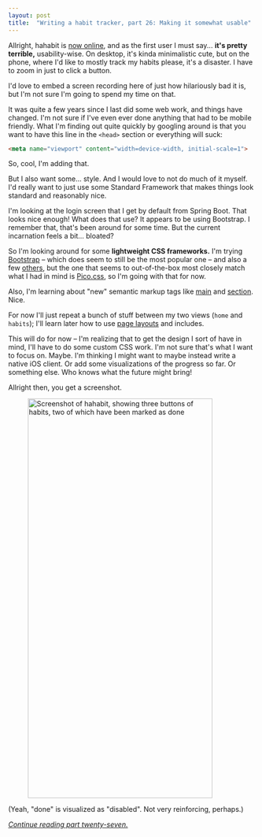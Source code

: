 ```yaml
---
layout: post
title:  "Writing a habit tracker, part 26: Making it somewhat usable"
---
```


Allright, hahabit is [now online](/posts/2023-01-25-habit-tracker-exposing-it), and as the first user I must say... **it's pretty terrible,** usability-wise. On desktop, it's kinda minimalistic cute, but on the phone, where I'd like to mostly track my habits please, it's a disaster. I have to zoom in just to click a button. 


I'd love to embed a screen recording here of just how hilariously bad it is, but I'm not sure I'm going to spend my time on that.

It was quite a few years since I last did some web work, and things have changed. I'm not sure if I've even ever done anything that had to be mobile friendly. What I'm finding out quite quickly by googling around is that you want to have this line in the `<head>` section or everything will suck:

```html
<meta name="viewport" content="width=device-width, initial-scale=1">
```

So, cool, I'm adding that. 

But I also want some... style. And I would love to not do much of it myself. I'd really want to just use some Standard Framework that makes things look standard and reasonably nice. 

I'm looking at the login screen that I get by default from Spring Boot. That looks nice enough! What does that use? It appears to be using Bootstrap. I remember that, that's been around for some time. But the current incarnation feels a bit... bloated?

So I'm looking around for some **lightweight CSS frameworks.** I'm trying [Bootstrap](https://getbootstrap.com/) – which does seem to still be the most popular one – and also a few [others](https://github.com/troxler/awesome-css-frameworks), but the one that seems to out-of-the-box most closely match what I had in mind is [Pico.css](https://picocss.com/), so I'm going with that for now. 

Also, I'm learning about "new" semantic markup tags like [main](https://developer.mozilla.org/en-US/docs/Web/HTML/Element/main) and [section](https://developer.mozilla.org/en-US/docs/Web/HTML/Element/section). Nice. 

For now I'll just repeat a bunch of stuff between my two views (`home` and `habits`); I'll learn later how to use [page layouts](https://www.thymeleaf.org/doc/articles/layouts.html) and includes. 

This will do for now – I'm realizing that to get the design I sort of have in mind, I'll have to do some custom CSS work. I'm not sure that's what I want to focus on. Maybe. I'm thinking I might want to maybe instead write a native iOS client. Or add some visualizations of the progress so far. Or something else. Who knows what the future might bring!  

Allright then, you get a screenshot.

<figure>
<img src="/images/habit-tracker/hahabit-1.0-screenshot.jpeg" alt="Screenshot of hahabit, showing three buttons of habits, two of which have been marked as done" width="375" height="812"/>
</figure>

(Yeah, "done" is visualized as "disabled". Not very reinforcing, perhaps.)

_[Continue reading part twenty-seven.](/posts/2023-01-27-habit-tracker-updating-dependencies)_
